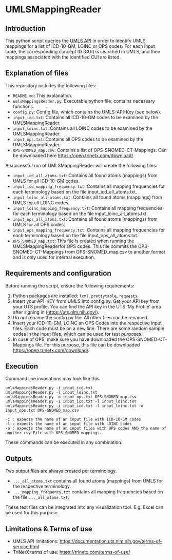 UMLSMappingReader
=========

Introduction
-------------------
This python script queries the [UMLS API](https://documentation.uts.nlm.nih.gov/) in order to identify UMLS mappings for a list of ICD-10-GM, LOINC or OPS codes. For each input code, the corresponding concept ID (CUI) is searched in UMLS, and then mappings associated with the identified CUI are listed.


Explanation of files
-------------------
This repository includes the following files:
- `README.md`: 	This explanation.
- `umlsMappingsReader.py`: Executable python file; contains necessary functions.
- `config.py`: 	Config file, which contains the UMLS-API-Key (see below).
- `input_icd.txt`: Contains all ICD-10-GM codes to be examined by the UMLSMappingReader.
- `input_loinc.txt`: Contains all LOINC codes to be examined by the UMLSMappingReader.
- `input_ops.txt`: Contains all OPS codes to be examined by the UMLSMappingReader.
- `OPS-SNOMED_map.csv`: Contains a list of OPS-SNOMED-CT-Mappings. Can be downloaded here https://open.trinetx.com/download/

A successful run of UMLSMappingReader will create the following files:
- `input_icd_all_atoms.txt`: Contains all found atoms (mappings) from UMLS for all ICD-10-GM codes.
- `input_icd_mapping_frequency.txt`: Contains all mapping frequencies for each terminology based on the file input_icd_all_atoms.txt.
- `input_loinc_all_atoms.txt`: Contains all found atoms (mappings) from UMLS for all LOINC codes.
- `input_loinc_mapping_frequency.txt`: Contains all mapping frequencies for each terminology based on the file input_loinc_all_atoms.txt.
- `input_ops_all_atoms.txt`: Contains all found atoms (mappings) from UMLS for all OPS codes.
- `input_ops_mapping_frequency.txt`: Contains all mapping frequencies for each terminology based on the file input_ops_all_atoms.txt.
- `OPS_SNOMED_map.txt`: This file is created when running the UMLSMappingReaderfor OPS codes. This file commits the OPS-SNOMED-CT-Mappings from OPS-SNOMED_map.csv to another format and is only used for internal execution. 


Requirements and configuration
-------------------
Before running the script, ensure the following requirements:
1. Python packages are installed: `lxml`, `prettytable`, `requests`
2. Insert your API-KEY from UMLS into config.py. Get your API key from your UTS profile. You can find the API key in the UTS ‘My Profile’ area after signing in (https://uts.nlm.nih.gov/).
3. Do not rename the config.py file. All other files can be renamed.
4. Insert your ICD-10-GM, LOINC an OPS Codes into the respective input files. Each code must be on a new line. There are some random sample codes in the input files, which can be used for test purposes. 
5. In case of OPS, make sure you have downloaded the OPS-SNOMED-CT-Mappings file. For this purpose, this file can be downloaded https://open.trinetx.com/download/.
 

Execution
-------------------
Command line invocations may look like this:

```
umlsMappingsReader.py -i input_icd.txt
umlsMappingsReader.py -l input_loinc.txt
umlsMappingsReader.py -o input_ops.txt OPS-SNOMED_map.csv
umlsMappingsReader.py -i input_icd.txt -l input_loinc.txt 
umlsMappingsReader.py -i input_icd.txt -l input_loinc.txt -o input_ops.txt OPS-SNOMED_map.csv 

-i : expects the name of an input file with ICD-10-GM codes
-l : expects the name of an input file with LOINC codes
-o : expects the name of an input files with OPS codes AND the name of another csv-File with OPS-SNOMED-mappings.

```
These commands can be executed in any combination.

Outputs
-------------------
Two output files are always created per terminology. 
 * `..._all_atoms.txt` contains all found atoms (mappings) from UMLS for the respective terminology.
 * `..._mapping_frequency.txt` contains all mapping frequencies based on the file `..._all_atoms.txt`.

These text files can be integrated into any visualization tool. E.g. Excel can be used for this purpose.


Limitations & Terms of use
-------------------
 * UMLS API limitations: https://documentation.uts.nlm.nih.gov/terms-of-service.html
* TriNetX terms of use: https://trinetx.com/terms-of-use/

